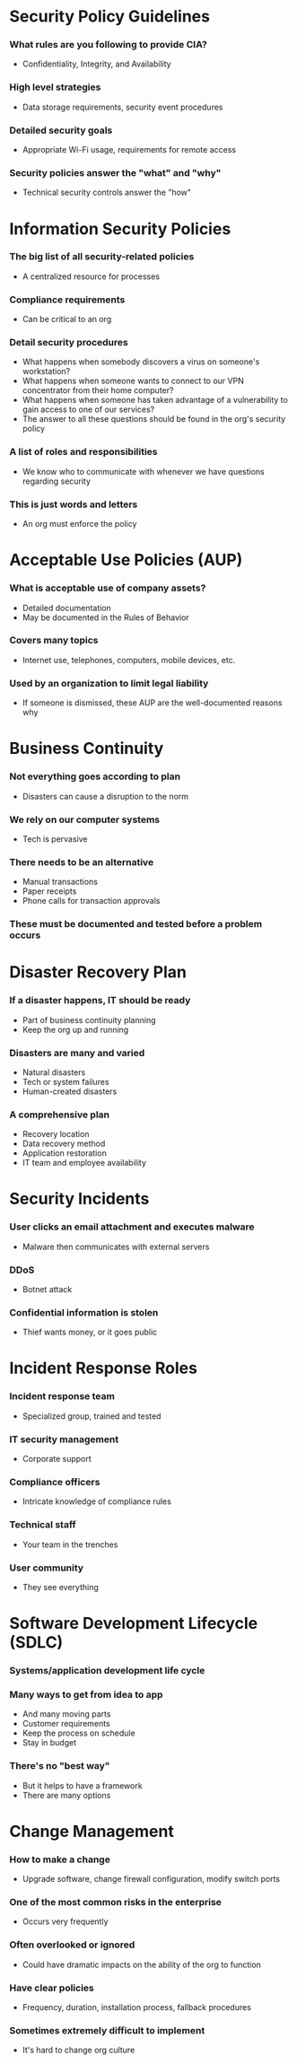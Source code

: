 # Security Policy Guidelines
### What rules are you following to provide CIA?
- Confidentiality, Integrity, and Availability
### High level strategies
- Data storage requirements, security event procedures
### Detailed security goals
- Appropriate Wi-Fi usage, requirements for remote access
### Security policies answer the "what" and "why"
- Technical security controls answer the "how"
# Information Security Policies
### The big list of all security-related policies
- A centralized resource for processes
### Compliance requirements
- Can be critical to an org
### Detail security procedures
- What happens when somebody discovers a virus on someone's workstation?
- What happens when someone wants to connect to our VPN concentrator from their home computer?
- What happens when someone has taken advantage of a vulnerability to gain access to one of our services?
- The answer to all these questions should be found in the org's security policy
### A list of roles and responsibilities
- We know who to communicate with whenever we have questions regarding security
### This is just words and letters
- An org must enforce the policy
# Acceptable Use Policies (AUP)
### What is acceptable use of company assets?
- Detailed documentation
- May be documented in the Rules of Behavior
### Covers many topics
- Internet use, telephones, computers, mobile devices, etc.
### Used by an organization to limit legal liability
- If someone is dismissed, these AUP are the well-documented reasons why
# Business Continuity
### Not everything goes according to plan
- Disasters can cause a disruption to the norm
### We rely on our computer systems
- Tech is pervasive
### There needs to be an alternative
- Manual transactions
- Paper receipts
- Phone calls for transaction approvals
### These must be documented and tested before a problem occurs
# Disaster Recovery Plan
### If a disaster happens, IT should be ready
- Part of business continuity planning
- Keep the org up and running
### Disasters are many and varied
- Natural disasters
- Tech or system failures
- Human-created disasters
### A comprehensive plan
- Recovery location
- Data recovery method
- Application restoration
- IT team and employee availability
# Security Incidents
### User clicks an email attachment and executes malware
- Malware then communicates with external servers
### DDoS
- Botnet attack
### Confidential information is stolen
- Thief wants money, or it goes public
# Incident Response Roles
### Incident response team
- Specialized group, trained and tested
### IT security management
- Corporate support
### Compliance officers
- Intricate knowledge of compliance rules
### Technical staff
- Your team in the trenches
### User community
- They see everything
# Software Development Lifecycle (SDLC)
### Systems/application development life cycle
### Many ways to get from idea to app
- And many moving parts
- Customer requirements
- Keep the process on schedule
- Stay in budget
### There's no "best way"
- But it helps to have a framework
- There are many options
# Change Management
### How to make a change
- Upgrade software, change firewall configuration, modify switch ports
### One of the most common risks in the enterprise
- Occurs very frequently
### Often overlooked or ignored
- Could have dramatic impacts on the ability of the org to function
### Have clear policies
- Frequency, duration, installation process, fallback procedures
### Sometimes extremely difficult to implement
- It's hard to change org culture